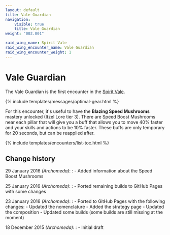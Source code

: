 ```yaml
---
layout: default
title: Vale Guardian
navigation:
    visible: true
    title: Vale Guardian
weight: "002.001"

raid_wing_name: Spirit Vale
raid_wing_encounter_name: Vale Guardian
raid_wing_encounter_weight: 1
---
```


# Vale Guardian
The Vale Guardian is the first encounter in the [Spirit Vale](../).

{% include templates/messages/optimal-gear.html %}

For this encounter, it's useful to have the **Blazing Speed Mushrooms** mastery unlocked (Itzel Lore tier 3).
There are Speed Boost Mushrooms near each pillar that will give you a buff that allows you to move 40% faster and your skills and actions to be 10% faster.
These buffs are only temporary for 20 seconds, but can be reapplied after.

{% include templates/encounters/list-toc.html %}

## Change history
29 January 2016 *(Archomeda)*:
: - Added information about the Speed Boost Mushrooms

25 January 2016 *(Archomeda)*:
: - Ported remaining builds to GitHub Pages with some changes

23 January 2016 *(Archomeda)*:
: - Ported to GitHub Pages with the following changes:
    - Updated the nomenclature
    - Added the strategy page
    - Updated the composition
    - Updated some builds (some builds are still missing at the moment)

18 December 2015 *(Archomeda)*:
: - Initial draft
